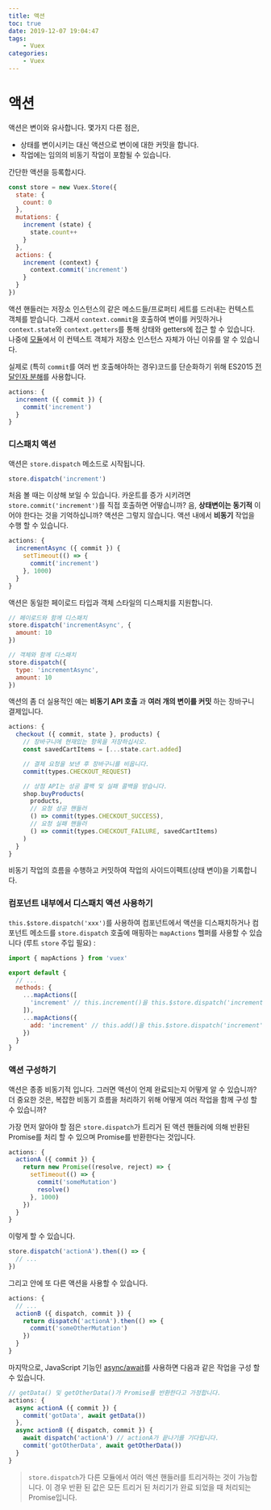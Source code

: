 ```yaml
---
title: 액션
toc: true
date: 2019-12-07 19:04:47
tags:
	- Vuex
categories:
	- Vuex
---
```


# 액션

액션은 변이와 유사합니다. 몇가지 다른 점은,

- 상태를 변이시키는 대신 액션으로 변이에 대한 커밋을 합니다.
- 작업에는 임의의 비동기 작업이 포함될 수 있습니다.

간단한 액션을 등록합시다.

``` js
const store = new Vuex.Store({
  state: {
    count: 0
  },
  mutations: {
    increment (state) {
      state.count++
    }
  },
  actions: {
    increment (context) {
      context.commit('increment')
    }
  }
})
```

액션 핸들러는 저장소 인스턴스의 같은 메소드들/프로퍼티 세트를 드러내는 컨텍스트 객체를 받습니다. 그래서 `context.commit`을 호출하여 변이를 커밋하거나 `context.state`와 `context.getters`를 통해 상태와 getters에 접근 할 수 있습니다. 나중에 [모듈](modules.md)에서 이 컨텍스트 객체가 저장소 인스턴스 자체가 아닌 이유를 알 수 있습니다.

실제로 (특히 `commit`를 여러 번 호출해야하는 경우)코드를 단순화하기 위해 ES2015 [전달인자 분해](https://github.com/lukehoban/es6features#destructuring)를 사용합니다.

``` js
actions: {
  increment ({ commit }) {
    commit('increment')
  }
}
```

### 디스패치 액션

액션은 `store.dispatch` 메소드로 시작됩니다.

``` js
store.dispatch('increment')
```

처음 볼 때는 이상해 보일 수 있습니다. 카운트를 증가 시키려면 `store.commit('increment')`를 직접 호출하면 어떻습니까? 음, **상태변이는 동기적** 이어야 한다는 것을 기억하십니까? 액션은 그렇지 않습니다. 액션 내에서 **비동기** 작업을 수행 할 수 있습니다.

``` js
actions: {
  incrementAsync ({ commit }) {
    setTimeout(() => {
      commit('increment')
    }, 1000)
  }
}
```

액션은 동일한 페이로드 타입과 객체 스타일의 디스패치를 지원합니다.

``` js
// 페이로드와 함께 디스패치
store.dispatch('incrementAsync', {
  amount: 10
})

// 객체와 함께 디스패치
store.dispatch({
  type: 'incrementAsync',
  amount: 10
})
```

액션의 좀 더 실용적인 예는 **비동기 API 호출** 과 **여러 개의 변이를 커밋** 하는 장바구니 결제입니다.

``` js
actions: {
  checkout ({ commit, state }, products) {
    // 장바구니에 현재있는 항목을 저장하십시오.
    const savedCartItems = [...state.cart.added]

    // 결제 요청을 보낸 후 장바구니를 비웁니다.
    commit(types.CHECKOUT_REQUEST)

    // 상점 API는 성공 콜백 및 실패 콜백을 받습니다.
    shop.buyProducts(
      products,
      // 요청 성공 핸들러
      () => commit(types.CHECKOUT_SUCCESS),
      // 요청 실패 핸들러
      () => commit(types.CHECKOUT_FAILURE, savedCartItems)
    )
  }
}
```

비동기 작업의 흐름을 수행하고 커밋하여 작업의 사이드이펙트(상태 변이)을 기록합니다.

### 컴포넌트 내부에서 디스패치 액션 사용하기

`this.$store.dispatch('xxx')`를 사용하여 컴포넌트에서 액션을 디스패치하거나 컴포넌트 메소드를 `store.dispatch` 호출에 매핑하는 `mapActions` 헬퍼를 사용할 수 있습니다 (루트 `store` 주입 필요) :

``` js
import { mapActions } from 'vuex'

export default {
  // ...
  methods: {
    ...mapActions([
      'increment' // this.increment()을 this.$store.dispatch('increment')에 매핑
    ]),
    ...mapActions({
      add: 'increment' // this.add()을 this.$store.dispatch('increment')에 매핑
    })
  }
}
```

### 액션 구성하기

액션은 종종 비동기적 입니다. 그러면 액션이 언제 완료되는지 어떻게 알 수 있습니까? 더 중요한 것은, 복잡한 비동기 흐름을 처리하기 위해 어떻게 여러 작업을 함께 구성 할 수 있습니까?

가장 먼저 알아야 할 점은 `store.dispatch`가 트리거 된 액션 핸들러에 의해 반환된 Promise를 처리 할 수 있으며 Promise를 반환한다는 것입니다.

``` js
actions: {
  actionA ({ commit }) {
    return new Promise((resolve, reject) => {
      setTimeout(() => {
        commit('someMutation')
        resolve()
      }, 1000)
    })
  }
}
```

이렇게 할 수 있습니다.

``` js
store.dispatch('actionA').then(() => {
  // ...
})
```

그리고 안에 또 다른 액션을 사용할 수 있습니다.

``` js
actions: {
  // ...
  actionB ({ dispatch, commit }) {
    return dispatch('actionA').then(() => {
      commit('someOtherMutation')
    })
  }
}
```

마지막으로, JavaScript 기능인 [async/await](https://tc39.github.io/ecmascript-asyncawait/)를 사용하면 다음과 같은 작업을 구성 할 수 있습니다.

``` js
// getData() 및 getOtherData()가 Promise를 반환한다고 가정합니다.
actions: {
  async actionA ({ commit }) {
    commit('gotData', await getData())
  },
  async actionB ({ dispatch, commit }) {
    await dispatch('actionA') // actionA가 끝나기를 기다립니다.
    commit('gotOtherData', await getOtherData())
  }
}
```

> `store.dispatch`가 다른 모듈에서 여러 액션 핸들러를 트리거하는 것이 가능합니다. 이 경우 반환 된 값은 모든 트리거 된 처리기가 완료 되었을 때 처리되는 Promise입니다.
